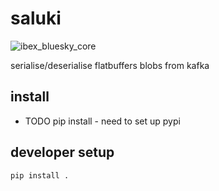 # saluki

![ibex_bluesky_core](https://github.com/rerpha/saluki/blob/main/resources/logo.jpg?raw=True)

serialise/deserialise flatbuffers blobs from kafka

## install 

- TODO pip install - need to set up pypi

## developer setup 
`pip install .`

